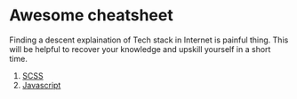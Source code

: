 # Awesome cheatsheet
Finding a descent explaination of Tech stack in Internet is painful thing. This will be helpful to recover your knowledge and upskill yourself in a short time. 

1. [SCSS](./SASS.md)
2. [Javascript](./JS%20Fundamentals.md) 